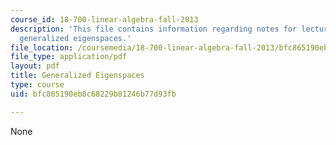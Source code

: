 ```yaml
---
course_id: 18-700-linear-algebra-fall-2013
description: 'This file contains information regarding notes for lectures 22 and 23:
  generalized eigenspaces.'
file_location: /coursemedia/18-700-linear-algebra-fall-2013/bfc865190eb8c68229b81246b77d93fb_MIT18_700F13_generalized.pdf
file_type: application/pdf
layout: pdf
title: Generalized Eigenspaces
type: course
uid: bfc865190eb8c68229b81246b77d93fb

---
```

None